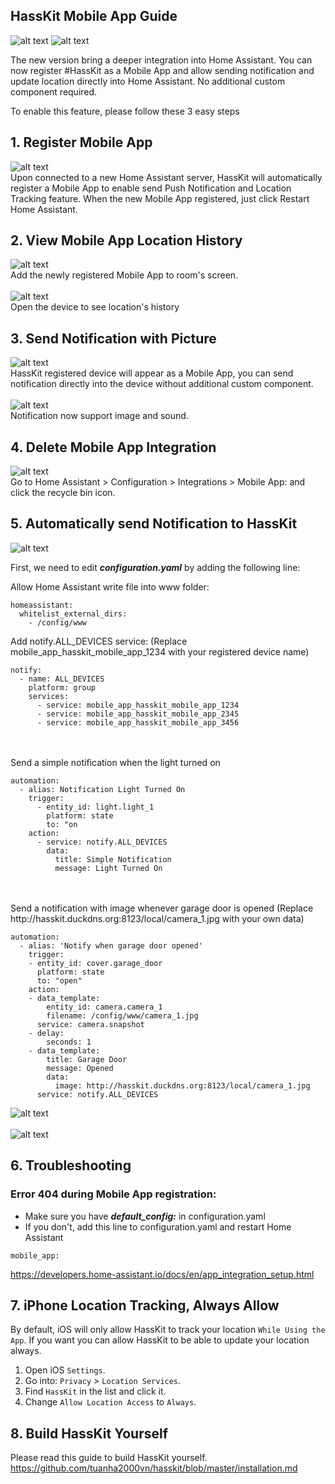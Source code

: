 ## HassKit Mobile App Guide

![alt text](https://github.com/tuanha2000vn/hasskit/blob/master/graphic%20template/mobile_app/Screenshot_6.png)
![alt text](https://github.com/tuanha2000vn/hasskit/blob/master/graphic%20template/mobile_app/Screenshot_4.png)

The new version bring a deeper integration into Home Assistant. You can now register #HassKit as a Mobile App and allow sending notification and update location directly into Home Assistant. No additional custom component required.

To enable this feature, please follow these 3 easy steps

## 1. Register Mobile App

![alt text](https://github.com/tuanha2000vn/hasskit/blob/master/graphic%20template/mobile_app/Screenshot_2.png)
<br>Upon connected to a new Home Assistant server, HassKit will automatically register a Mobile App to enable send Push Notification and Location Tracking feature. When the new Mobile App registered, just click Restart Home Assistant.

## 2. View Mobile App Location History

![alt text](https://github.com/tuanha2000vn/hasskit/blob/master/graphic%20template/mobile_app/Screenshot_3.png)
<br>Add the newly registered Mobile App to room's screen.
<br><br>
![alt text](https://github.com/tuanha2000vn/hasskit/blob/master/graphic%20template/mobile_app/Screenshot_4.png)
<br>Open the device to see location's history

## 3. Send Notification with Picture

![alt text](https://github.com/tuanha2000vn/hasskit/blob/master/graphic%20template/mobile_app/Screenshot_5.png)
<br>HassKit registered device will appear as a Mobile App, you can send notification directly into the device without additional custom component.
<br><br>
![alt text](https://github.com/tuanha2000vn/hasskit/blob/master/graphic%20template/mobile_app/Screenshot_6.png)
<br>Notification now support image and sound.

## 4. Delete Mobile App Integration
![alt text](https://github.com/tuanha2000vn/hasskit/blob/master/graphic%20template/mobile_app/Screenshot_7.png)
<br>Go to Home Assistant > Configuration > Integrations > Mobile App: <App Name> and click the recycle bin icon.

## 5. Automatically send Notification to HassKit

![alt text](https://github.com/tuanha2000vn/hasskit/blob/master/graphic%20template/mobile_app/Screenshot_9.png)

First, we need to edit ***configuration.yaml*** by adding the following line:

Allow Home Assistant write file into www folder:

```
homeassistant:
  whitelist_external_dirs:
    - /config/www
```

Add notify.ALL_DEVICES service:
(Replace mobile_app_hasskit_mobile_app_1234 with your registered device name)

```
notify:
  - name: ALL_DEVICES
    platform: group
    services:
      - service: mobile_app_hasskit_mobile_app_1234
      - service: mobile_app_hasskit_mobile_app_2345
      - service: mobile_app_hasskit_mobile_app_3456
```
<br>
<br>
Send a simple notification when the light turned on

```
automation:
  - alias: Notification Light Turned On
    trigger:
      - entity_id: light.light_1
        platform: state
        to: "on
    action:
      - service: notify.ALL_DEVICES
        data:
          title: Simple Notification 
          message: Light Turned On
```
<br>
<br>
Send a notification with image whenever garage door is opened
(Replace http://hasskit.duckdns.org:8123/local/camera_1.jpg with your own data)

```
automation:
  - alias: 'Notify when garage door opened'
    trigger:
    - entity_id: cover.garage_door
      platform: state
      to: "open"
    action:
    - data_template:
        entity_id: camera.camera_1
        filename: /config/www/camera_1.jpg
      service: camera.snapshot
    - delay:
        seconds: 1
    - data_template:
        title: Garage Door 
        message: Opened
        data:
          image: http://hasskit.duckdns.org:8123/local/camera_1.jpg
      service: notify.ALL_DEVICES   
```
![alt text](https://github.com/tuanha2000vn/hasskit/blob/master/graphic%20template/mobile_app/Screenshot_8.png)
<br>
<br>
![alt text](https://github.com/tuanha2000vn/hasskit/blob/master/graphic%20template/mobile_app/Screenshot_10.png)

## 6. Troubleshooting

### Error 404 during Mobile App registration:
- Make sure you have ***default_config:*** in configuration.yaml
- If you don't, add this line to configuration.yaml and restart Home Assistant
```
mobile_app:
```
https://developers.home-assistant.io/docs/en/app_integration_setup.html

## 7. iPhone Location Tracking, Always Allow
By default, iOS will only allow HassKit to track your location `While Using the App`. If you want you can allow HassKit to be able to update your location always.

1. Open iOS `Settings`.
2. Go into: `Privacy` > `Location Services`.
3. Find `HassKit` in the list and click it.
4. Change `Allow Location Access` to `Always`.

## 8. Build HassKit Yourself

Please read this guide to build HassKit yourself.
https://github.com/tuanha2000vn/hasskit/blob/master/installation.md
